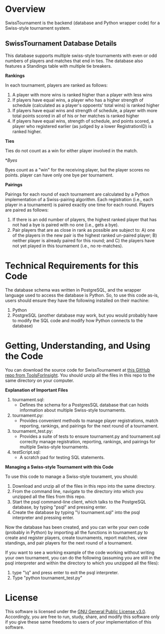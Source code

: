 # Overview

SwissTournament is the backend (database and Python wrapper code) for a Swiss-style tournament system.

## SwissTournament Database Details

This database supports multiple swiss-style tournaments with even or odd numbers of players and matches that end in ties.  The database also features a Standings table with multiple tie breakers.

**Rankings**

In each tournament, players are ranked as follows:

1) A player with more wins is ranked higher than a player with less wins
2) If players have equal wins, a player who has a higher strength of schedule (calculated as a player's oppoents' total wins) is ranked higher
3) If players have equal wins and strength of schedule, a player with more total points scored in all of his or her matches is ranked higher
4) If players have equal wins, strength of schedule, and points scored, a player who registered earlier (as judged by a lower RegistrationID) is ranked higher.

**Ties**

Ties do not count as a win for either player involved in the match.

**Byes*

Byes count as a "win" for the receiving player, but the player scores no points.   player can have only one bye per tournament. 

**Pairings**

Pairings for each round of each tournament are calculated by a Python implementation of a Swiss-pairing algorithm.  Each registration (i.e., each player in a tournament) is paired exactly one time for each round.  Players are paired as follows:

1) If there is an odd number of players, the highest ranked player that has not had a bye is paired with no one (i.e., gets a bye).
2) Pair players that are as close in rank as possible are subject to:
	A) one of the players in the new pair is the highest ranked un-paired player;
	B) neither player is already paired for this round; and 
	C) the players have not yet played in this tournament (i.e., no re-matches).

# Technical Requirements for this Code

The database schema was written in PostgreSQL, and the wrapper language used to access the database is Python.  So, to use this code as-is, users should ensure they have the following installed on their machine:

1. Python
2. PostgreSQL (another database may work, but you would probably have to modify the SQL code and modify how Python connects to the database)

# Getting, Understanding, and Using the Code

You can download the source code for SwissTournament at [this GitHub repo from ToolsForInsight](https://github.com/ToolsForInsight/SwissTournament).  You should unzip all the files in this repo to the same directory on your computer.

**Explanation of Important Files**

1. tournament.sql:
	- Defines the schema for a PostgresSQL database that can holds information about multiple Swiss-style tournaments.
2. tournament.py:
	- Provides convenient methods to manage player registrations, match reporting, rankings, and pairings for the next round of a tournament.
3. tournament_test.py:
	- Provides a suite of tests to ensure tournament.py and tournament.sql correclty manage registration, reporting, rankings, and pairings for multiple Swiss-style tournaments.
4. testScript.sql:
	- A scratch pad for testing SQL statements.

**Managing a Swiss-style Tournament with this Code**

To use this code to manage a Swiss-style tourament, you should:

1. Download and unzip all of the files in this repo into the same directory.
2. From the command line, navigate to the directory into which you unzipped all the files from this repo.
3. Start the psql command-line client, which talks to the PostgreSQL database, by typing "psql" and pressing enter.
4. Create the database by typing "\i tournament.sql" into the psql interpreter and pressing enter.

Now the database has been created, and you can write your own code (probably in Python) by importing all the functions in tournament.py to create and register players, create tournaments, report matches, view standings, and pair players for the next round of a tournament.

If you want to see a working example of the code working without writing your own tournament, you can do the following (assuming you are still in the psql interpreter and within the directory to which you unzipped all the files):

1. type "\q" and press enter to exit the psql interpreter.
2. Type "python tournament_test.py"

# License

This software is licensed under the [GNU General Public License v3.0](https://www.gnu.org/licenses/gpl.html).  Accordingly, you are free to run, study, share, and modify this software only if you give these same freedoms to users of *your* implementation of this software.
